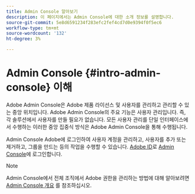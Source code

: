 ```yaml
---
title: Admin Console 알아보기
description: 이 페이지에서는 Admin Console에 대한 소개 정보를 설명합니다.
source-git-commit: 5e8d6591234f283efc2fef4cd7d0e9394f0f5ec6
workflow-type: tm+mt
source-wordcount: '132'
ht-degree: 3%

---
```



# Admin Console {#intro-admin-console} 이해

Adobe Admin Console은 Adobe 제품 라이선스 및 사용자를 관리하고 관리할 수 있는 중앙 위치입니다. Adobe Admin Console의 주요 기능은 사용자 관리입니다. 즉, 각 솔루션에서 사용자를 만들 필요가 없습니다. 모든 사용자 관리를 단일 인터페이스에서 수행하는 이러한 중앙 집중식 방식은 Adobe Admin Console을 통해 수행됩니다.

Admin Console Adobe에 로그인하여 사용자 계정을 관리하고, 사용자를 추가 또는 제거하고, 그룹을 만드는 등의 작업을 수행할 수 있습니다. [Adobe ID](/help/onboarding/learn-concepts/adobe-id.md)로 [Admin Console](https://adminconsole.adobe.com)에 로그인합니다.

>[!NOTE]
>Admin Console에서 전체 조직에서 Adobe 권한을 관리하는 방법에 대해 알아보려면 [Admin Console 개요](https://helpx.adobe.com/kr/enterprise/using/admin-console.html) 를 참조하십시오.